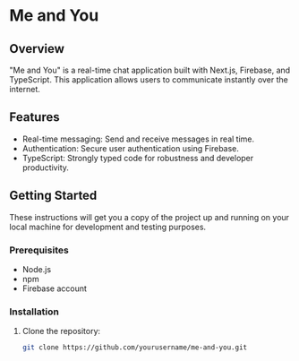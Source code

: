 # Me and You

## Overview

"Me and You" is a real-time chat application built with Next.js, Firebase, and TypeScript. This application allows users to communicate instantly over the internet.

## Features

- Real-time messaging: Send and receive messages in real time.
- Authentication: Secure user authentication using Firebase.
- TypeScript: Strongly typed code for robustness and developer productivity.

## Getting Started

These instructions will get you a copy of the project up and running on your local machine for development and testing purposes.

### Prerequisites

- Node.js
- npm
- Firebase account

### Installation

1. Clone the repository:
   ```bash
   git clone https://github.com/yourusername/me-and-you.git
